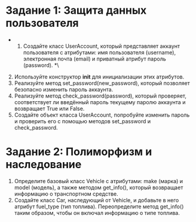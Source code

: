 # Задание 1:  Защита данных пользователя

* 1.	Создайте класс UserAccount, который представляет аккаунт пользователя с атрибутами: имя пользователя (username), электронная почта (email) и приватный атрибут пароль (password). *\
2.	Используйте конструктор __init__ для инициализации этих атрибутов.
3.	Реализуйте метод set_password(new_password), который позволяет безопасно изменить пароль аккаунта.
4.	Реализуйте метод check_password(password), который проверяет, соответствует ли введённый пароль текущему паролю аккаунта и возвращает True или False.
5.	Создайте объект класса UserAccount, попробуйте изменить пароль и проверить его с помощью методов set_password и check_password.


# Задание 2: Полиморфизм и наследование

1.	Определите базовый класс Vehicle с атрибутами: make (марка) и model (модель), а также методом get_info(), который возвращает информацию о транспортном средстве.
2.	Создайте класс Car, наследующий от Vehicle, и добавьте в него атрибут fuel_type (тип топлива). Переопределите метод get_info() таким образом, чтобы он включал информацию о типе топлива.


